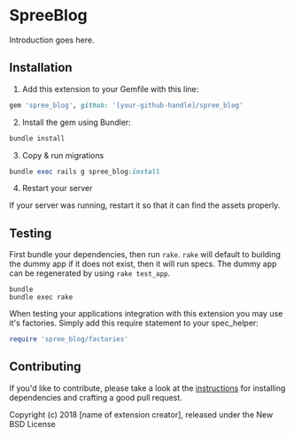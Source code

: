 # SpreeBlog

Introduction goes here.

## Installation

1. Add this extension to your Gemfile with this line:
  ```ruby
  gem 'spree_blog', github: '[your-github-handle]/spree_blog'
  ```

2. Install the gem using Bundler:
  ```ruby
  bundle install
  ```

3. Copy & run migrations
  ```ruby
  bundle exec rails g spree_blog:install
  ```

4. Restart your server

  If your server was running, restart it so that it can find the assets properly.

## Testing

First bundle your dependencies, then run `rake`. `rake` will default to building the dummy app if it does not exist, then it will run specs. The dummy app can be regenerated by using `rake test_app`.

```shell
bundle
bundle exec rake
```

When testing your applications integration with this extension you may use it's factories.
Simply add this require statement to your spec_helper:

```ruby
require 'spree_blog/factories'
```


## Contributing

If you'd like to contribute, please take a look at the
[instructions](CONTRIBUTING.md) for installing dependencies and crafting a good
pull request.

Copyright (c) 2018 [name of extension creator], released under the New BSD License
